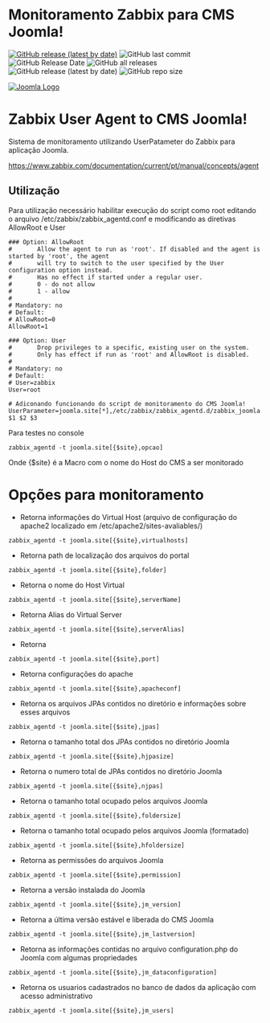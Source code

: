 # Monitoramento Zabbix para CMS Joomla!


<a href="https://github.com/bitts/zabbix_joomla"><img alt="GitHub release (latest by date)" src="https://img.shields.io/github/v/release/bitts/zabbix_joomla"></a>
<img alt="GitHub last commit" src="https://img.shields.io/github/last-commit/bitts/zabbix_joomla">
<img alt="GitHub Release Date" src="https://img.shields.io/github/release-date/bitts/zabbix_joomla">
<img alt="GitHub all releases" src="https://img.shields.io/github/downloads/bitts/zabbix_joomla/total">
<img alt="GitHub release (latest by date)" src="https://img.shields.io/github/downloads/bitts/zabbix_joomla/1.0v/total">
<img alt="GitHub repo size" src="https://img.shields.io/github/repo-size/bitts/zabbix_joomla">
<!-- img alt="Packagist License (custom server)" src="https://img.shields.io/packagist/l/bitts/zabbix_joomla" -->

<p align="left"><a href="https://downloads.joomla.org" target="_blank" rel="noopener noreferrer"><img src="https://downloads.joomla.org/images/homepage/joomla-logo.png" alt="Joomla Logo"></a></p>



# Zabbix User Agent to CMS Joomla!

Sistema de monitoramento utilizando UserPatameter do Zabbix para aplicação Joomla.

https://www.zabbix.com/documentation/current/pt/manual/concepts/agent

## Utilização

Para utilização necessário habilitar execução do script como root editando o arquivo /etc/zabbix/zabbix_agentd.conf e modificando as diretivas AllowRoot e User
```
### Option: AllowRoot
#       Allow the agent to run as 'root'. If disabled and the agent is started by 'root', the agent
#       will try to switch to the user specified by the User configuration option instead.
#       Has no effect if started under a regular user.
#       0 - do not allow
#       1 - allow
#
# Mandatory: no
# Default:
# AllowRoot=0
AllowRoot=1

### Option: User
#       Drop privileges to a specific, existing user on the system.
#       Only has effect if run as 'root' and AllowRoot is disabled.
#
# Mandatory: no
# Default:
# User=zabbix
User=root

# Adiconando funcionando do script de monitoramento do CMS Joomla!
UserParameter=joomla.site[*],/etc/zabbix/zabbix_agentd.d/zabbix_joomla.php $1 $2 $3

```



Para testes no console
```
zabbix_agentd -t joomla.site[{$site},opcao]
```
Onde {$site} é a Macro com o nome do Host do CMS a ser monitorado


# Opções para monitoramento

- Retorna informações do Virtual Host (arquivo de configuração do apache2 localizado em /etc/apache2/sites-avaliables/)
```
zabbix_agentd -t joomla.site[{$site},virtualhosts]
```

- Retorna path de localização dos arquivos do portal
```
zabbix_agentd -t joomla.site[{$site},folder]
```

- Retorna o nome do Host Virtual
```
zabbix_agentd -t joomla.site[{$site},serverName]
```

- Retorna Alias do Virtual Server
```
zabbix_agentd -t joomla.site[{$site},serverAlias]
```

- Retorna 
```
zabbix_agentd -t joomla.site[{$site},port]
```

- Retorna configurações do apache
```
zabbix_agentd -t joomla.site[{$site},apacheconf]
```
- Retorna os arquivos JPAs contidos no diretório e informações sobre esses arquivos
```
zabbix_agentd -t joomla.site[{$site},jpas]
```

- Retorna o tamanho total dos JPAs contidos no diretório Joomla
```
zabbix_agentd -t joomla.site[{$site},hjpasize]
```

- Retorna o numero total de JPAs contidos no diretório Joomla

```
zabbix_agentd -t joomla.site[{$site},njpas]
```

- Retorna o tamanho total ocupado pelos arquivos Joomla
```
zabbix_agentd -t joomla.site[{$site},foldersize]
```

- Retorna o tamanho total ocupado pelos arquivos Joomla (formatado)
```
zabbix_agentd -t joomla.site[{$site},hfoldersize]
```

- Retorna as permissões do arquivos Joomla
```
zabbix_agentd -t joomla.site[{$site},permission]
```

- Retorna a versão instalada do Joomla
```
zabbix_agentd -t joomla.site[{$site},jm_version]
```

- Retorna a última versão estável e liberada do CMS Joomla
```
zabbix_agentd -t joomla.site[{$site},jm_lastversion]
```

- Retorna as informações contidas no arquivo configuration.php do Joomla com algumas propriedades
```
zabbix_agentd -t joomla.site[{$site},jm_dataconfiguration]
```

- Retorna os usuarios cadastrados no banco de dados da aplicação com acesso administrativo
```
zabbix_agentd -t joomla.site[{$site},jm_users]
```
